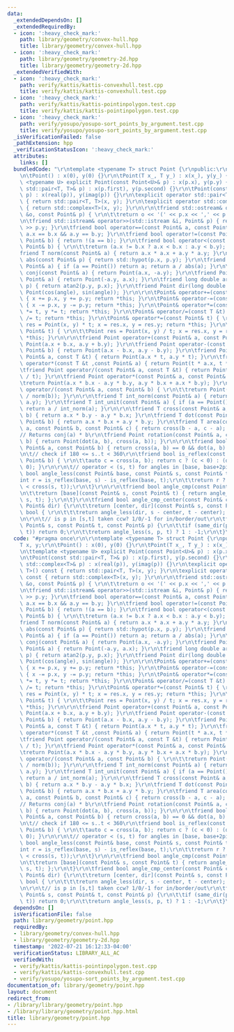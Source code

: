 ```yaml
---
data:
  _extendedDependsOn: []
  _extendedRequiredBy:
  - icon: ':heavy_check_mark:'
    path: library/geometry/convex-hull.hpp
    title: library/geometry/convex-hull.hpp
  - icon: ':heavy_check_mark:'
    path: library/geometry/geometry-2d.hpp
    title: library/geometry/geometry-2d.hpp
  _extendedVerifiedWith:
  - icon: ':heavy_check_mark:'
    path: verify/kattis/kattis-convexhull.test.cpp
    title: verify/kattis/kattis-convexhull.test.cpp
  - icon: ':heavy_check_mark:'
    path: verify/kattis/kattis-pointinpolygon.test.cpp
    title: verify/kattis/kattis-pointinpolygon.test.cpp
  - icon: ':heavy_check_mark:'
    path: verify/yosupo/yosupo-sort_points_by_argument.test.cpp
    title: verify/yosupo/yosupo-sort_points_by_argument.test.cpp
  _isVerificationFailed: false
  _pathExtension: hpp
  _verificationStatusIcon: ':heavy_check_mark:'
  attributes:
    links: []
  bundledCode: "\r\ntemplate <typename T> struct Point {\r\npublic:\r\n\tT x, y;\r\
    \n\tPoint() : x(0), y(0) {}\r\n\tPoint(T x_, T y_) : x(x_), y(y_) {}\r\n\ttemplate\
    \ <typename U> explicit Point(const Point<U>& p) : x(p.x), y(p.y) {}\r\n\tPoint(const\
    \ std::pair<T, T>& p) : x(p.first), y(p.second) {}\r\n\tPoint(const std::complex<T>&\
    \ p) : x(real(p)), y(imag(p)) {}\r\n\texplicit operator std::pair<T, T>() const\
    \ { return std::pair<T, T>(x, y); }\r\n\texplicit operator std::complex<T>() const\
    \ { return std::complex<T>(x, y); }\r\n\r\n\tfriend std::ostream& operator<<(std::ostream\
    \ &o, const Point& p) { \r\n\t\treturn o << '(' << p.x << ',' << p.y << ')'; }\r\
    \n\tfriend std::istream& operator>>(std::istream &i, Point& p) { return i >> p.x\
    \ >> p.y; }\r\n\tfriend bool operator==(const Point& a, const Point& b) { return\
    \ a.x == b.x && a.y == b.y; }\r\n\tfriend bool operator!=(const Point& a, const\
    \ Point& b) { return !(a == b); }\r\n\tfriend bool operator<(const Point& a, const\
    \ Point& b) { \r\n\t\treturn (a.x != b.x ? a.x < b.x : a.y < b.y); }\r\n\r\n\t\
    friend T norm(const Point& a) { return a.x * a.x + a.y * a.y; }\r\n\tfriend T\
    \ abs(const Point& p) { return std::hypot(p.x, p.y); }\r\n\tfriend T unit(const\
    \ Point& a) { if (a == Point()) return a; return a / abs(a); }\r\n\tfriend Point\
    \ conj(const Point& a) { return Point(a.x, -a.y); }\r\n\tfriend Point perp(const\
    \ Point& a) { return Point(-a.y, a.x); }\r\n\tfriend long double arg(const Point&\
    \ p) { return atan2(p.y, p.x); }\r\n\tfriend Point dir(long double angle) { return\
    \ Point(cos(angle), sin(angle)); }\r\n\r\n\tPoint& operator+=(const Point& p)\
    \ { x += p.x, y += p.y; return *this; }\r\n\tPoint& operator-=(const Point& p)\
    \ { x -= p.x, y -= p.y; return *this; }\r\n\tPoint& operator*=(const T &t) { x\
    \ *= t, y *= t; return *this; }\r\n\tPoint& operator/=(const T &t) { x /= t, y\
    \ /= t; return *this; }\r\n\tPoint& operator*=(const Point& t) { \r\n\t\tPoint\
    \ res = Point(x, y) * t; x = res.x, y = res.y; return *this; }\r\n\tPoint& operator/=(const\
    \ Point& t) { \r\n\t\tPoint res = Point(x, y) / t; x = res.x, y = res.y; return\
    \ *this; }\r\n\r\n\tfriend Point operator+(const Point& a, const Point& b) { return\
    \ Point(a.x + b.x, a.y + b.y); }\r\n\tfriend Point operator-(const Point& a, const\
    \ Point& b) { return Point(a.x - b.x, a.y - b.y); }\r\n\tfriend Point operator*(const\
    \ Point& a, const T &t) { return Point(a.x * t, a.y * t); }\r\n\tfriend Point\
    \ operator*(const T &t ,const Point& a) { return Point(t * a.x, t * a.y); }\r\n\
    \tfriend Point operator/(const Point& a, const T &t) { return Point(a.x / t, a.y\
    \ / t); }\r\n\tfriend Point operator*(const Point& a, const Point& b) { \r\n\t\
    \treturn Point(a.x * b.x - a.y * b.y, a.y * b.x + a.x * b.y); }\r\n\tfriend Point\
    \ operator/(const Point& a, const Point& b) { \r\n\t\treturn Point(a * conj(b)\
    \ / norm(b)); }\r\n\r\n\tfriend T int_norm(const Point& a) { return __gcd(a.x,\
    \ a.y); }\r\n\tfriend T int_unit(const Point& a) { if (a == Point()) return a;\
    \ return a / int_norm(a); }\r\n\r\n\tfriend T cross(const Point& a, const Point&\
    \ b) { return a.x * b.y - a.y * b.x; }\r\n\tfriend T dot(const Point& a, const\
    \ Point& b) { return a.x * b.x + a.y * b.y; }\r\n\tfriend T area(const Point&\
    \ a, const Point& b, const Point& c) { return cross(b - a, c - a); }\r\n\r\n\t\
    // Returns conj(a) * b\r\n\tfriend Point rotation(const Point& a, const Point&\
    \ b) { return Point(dot(a, b), cross(a, b)); }\r\n\r\n\tfriend bool same_dir(const\
    \ Point& a, const Point& b) { return cross(a, b) == 0 && dot(a, b) > 0; }\r\n\r\
    \n\t// check if 180 <= s..t < 360\r\n\tfriend bool is_reflex(const Point& a, const\
    \ Point& b) { \r\n\t\tauto c = cross(a, b); return c ? (c < 0) : (dot(a, b) <\
    \ 0); }\r\n\r\n\t// operator < (s, t) for angles in [base, base+2pi)\r\n\tfriend\
    \ bool angle_less(const Point& base, const Point& s, const Point& t) {\r\n\t\t\
    int r = is_reflex(base, s) - is_reflex(base, t);\r\n\t\treturn r ? (r < 0) : (0\
    \ < cross(s, t));\r\n\t}\r\n\r\n\tfriend bool angle_cmp(const Point& base) {\r\
    \n\t\treturn [base](const Point& s, const Point& t) { return angle_less(base,\
    \ s, t); };\r\n\t}\r\n\tfriend bool angle_cmp_center(const Point& center, const\
    \ Point& dir) {\r\n\t\treturn [center, dir](const Point& s, const Point& t) ->\
    \ bool { \r\n\t\t\treturn angle_less(dir, s - center, t - center); };\r\n\t}\r\
    \n\r\n\t// is p in [s,t] taken ccw? 1/0/-1 for in/border/out\r\n\tfriend int angle_between(const\
    \ Point& s, const Point& t, const Point& p) {\r\n\t\tif (same_dir(p, s) || same_dir(p,\
    \ t)) return 0;\r\n\t\treturn angle_less(s, p, t) ? 1 : -1;\r\n\t}\r\n};\n"
  code: "#pragma once\r\n\r\ntemplate <typename T> struct Point {\r\npublic:\r\n\t\
    T x, y;\r\n\tPoint() : x(0), y(0) {}\r\n\tPoint(T x_, T y_) : x(x_), y(y_) {}\r\
    \n\ttemplate <typename U> explicit Point(const Point<U>& p) : x(p.x), y(p.y) {}\r\
    \n\tPoint(const std::pair<T, T>& p) : x(p.first), y(p.second) {}\r\n\tPoint(const\
    \ std::complex<T>& p) : x(real(p)), y(imag(p)) {}\r\n\texplicit operator std::pair<T,\
    \ T>() const { return std::pair<T, T>(x, y); }\r\n\texplicit operator std::complex<T>()\
    \ const { return std::complex<T>(x, y); }\r\n\r\n\tfriend std::ostream& operator<<(std::ostream\
    \ &o, const Point& p) { \r\n\t\treturn o << '(' << p.x << ',' << p.y << ')'; }\r\
    \n\tfriend std::istream& operator>>(std::istream &i, Point& p) { return i >> p.x\
    \ >> p.y; }\r\n\tfriend bool operator==(const Point& a, const Point& b) { return\
    \ a.x == b.x && a.y == b.y; }\r\n\tfriend bool operator!=(const Point& a, const\
    \ Point& b) { return !(a == b); }\r\n\tfriend bool operator<(const Point& a, const\
    \ Point& b) { \r\n\t\treturn (a.x != b.x ? a.x < b.x : a.y < b.y); }\r\n\r\n\t\
    friend T norm(const Point& a) { return a.x * a.x + a.y * a.y; }\r\n\tfriend T\
    \ abs(const Point& p) { return std::hypot(p.x, p.y); }\r\n\tfriend T unit(const\
    \ Point& a) { if (a == Point()) return a; return a / abs(a); }\r\n\tfriend Point\
    \ conj(const Point& a) { return Point(a.x, -a.y); }\r\n\tfriend Point perp(const\
    \ Point& a) { return Point(-a.y, a.x); }\r\n\tfriend long double arg(const Point&\
    \ p) { return atan2(p.y, p.x); }\r\n\tfriend Point dir(long double angle) { return\
    \ Point(cos(angle), sin(angle)); }\r\n\r\n\tPoint& operator+=(const Point& p)\
    \ { x += p.x, y += p.y; return *this; }\r\n\tPoint& operator-=(const Point& p)\
    \ { x -= p.x, y -= p.y; return *this; }\r\n\tPoint& operator*=(const T &t) { x\
    \ *= t, y *= t; return *this; }\r\n\tPoint& operator/=(const T &t) { x /= t, y\
    \ /= t; return *this; }\r\n\tPoint& operator*=(const Point& t) { \r\n\t\tPoint\
    \ res = Point(x, y) * t; x = res.x, y = res.y; return *this; }\r\n\tPoint& operator/=(const\
    \ Point& t) { \r\n\t\tPoint res = Point(x, y) / t; x = res.x, y = res.y; return\
    \ *this; }\r\n\r\n\tfriend Point operator+(const Point& a, const Point& b) { return\
    \ Point(a.x + b.x, a.y + b.y); }\r\n\tfriend Point operator-(const Point& a, const\
    \ Point& b) { return Point(a.x - b.x, a.y - b.y); }\r\n\tfriend Point operator*(const\
    \ Point& a, const T &t) { return Point(a.x * t, a.y * t); }\r\n\tfriend Point\
    \ operator*(const T &t ,const Point& a) { return Point(t * a.x, t * a.y); }\r\n\
    \tfriend Point operator/(const Point& a, const T &t) { return Point(a.x / t, a.y\
    \ / t); }\r\n\tfriend Point operator*(const Point& a, const Point& b) { \r\n\t\
    \treturn Point(a.x * b.x - a.y * b.y, a.y * b.x + a.x * b.y); }\r\n\tfriend Point\
    \ operator/(const Point& a, const Point& b) { \r\n\t\treturn Point(a * conj(b)\
    \ / norm(b)); }\r\n\r\n\tfriend T int_norm(const Point& a) { return __gcd(a.x,\
    \ a.y); }\r\n\tfriend T int_unit(const Point& a) { if (a == Point()) return a;\
    \ return a / int_norm(a); }\r\n\r\n\tfriend T cross(const Point& a, const Point&\
    \ b) { return a.x * b.y - a.y * b.x; }\r\n\tfriend T dot(const Point& a, const\
    \ Point& b) { return a.x * b.x + a.y * b.y; }\r\n\tfriend T area(const Point&\
    \ a, const Point& b, const Point& c) { return cross(b - a, c - a); }\r\n\r\n\t\
    // Returns conj(a) * b\r\n\tfriend Point rotation(const Point& a, const Point&\
    \ b) { return Point(dot(a, b), cross(a, b)); }\r\n\r\n\tfriend bool same_dir(const\
    \ Point& a, const Point& b) { return cross(a, b) == 0 && dot(a, b) > 0; }\r\n\r\
    \n\t// check if 180 <= s..t < 360\r\n\tfriend bool is_reflex(const Point& a, const\
    \ Point& b) { \r\n\t\tauto c = cross(a, b); return c ? (c < 0) : (dot(a, b) <\
    \ 0); }\r\n\r\n\t// operator < (s, t) for angles in [base, base+2pi)\r\n\tfriend\
    \ bool angle_less(const Point& base, const Point& s, const Point& t) {\r\n\t\t\
    int r = is_reflex(base, s) - is_reflex(base, t);\r\n\t\treturn r ? (r < 0) : (0\
    \ < cross(s, t));\r\n\t}\r\n\r\n\tfriend bool angle_cmp(const Point& base) {\r\
    \n\t\treturn [base](const Point& s, const Point& t) { return angle_less(base,\
    \ s, t); };\r\n\t}\r\n\tfriend bool angle_cmp_center(const Point& center, const\
    \ Point& dir) {\r\n\t\treturn [center, dir](const Point& s, const Point& t) ->\
    \ bool { \r\n\t\t\treturn angle_less(dir, s - center, t - center); };\r\n\t}\r\
    \n\r\n\t// is p in [s,t] taken ccw? 1/0/-1 for in/border/out\r\n\tfriend int angle_between(const\
    \ Point& s, const Point& t, const Point& p) {\r\n\t\tif (same_dir(p, s) || same_dir(p,\
    \ t)) return 0;\r\n\t\treturn angle_less(s, p, t) ? 1 : -1;\r\n\t}\r\n};"
  dependsOn: []
  isVerificationFile: false
  path: library/geometry/point.hpp
  requiredBy:
  - library/geometry/convex-hull.hpp
  - library/geometry/geometry-2d.hpp
  timestamp: '2022-07-21 16:12:33-04:00'
  verificationStatus: LIBRARY_ALL_AC
  verifiedWith:
  - verify/kattis/kattis-pointinpolygon.test.cpp
  - verify/kattis/kattis-convexhull.test.cpp
  - verify/yosupo/yosupo-sort_points_by_argument.test.cpp
documentation_of: library/geometry/point.hpp
layout: document
redirect_from:
- /library/library/geometry/point.hpp
- /library/library/geometry/point.hpp.html
title: library/geometry/point.hpp
---
```

